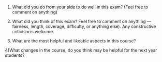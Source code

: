 1) What did you do from your side to do well in this exam? (Feel free to comment on anything)


2) What did you think of this exam? Feel free to comment on anything — fairness, length, coverage, difficulty, or anything else). Any constructive criticism is welcome.


3) What are the most helpful and likeable aspects in this course? 


4)What changes in the course, do you think may be helpful for the next year students?


